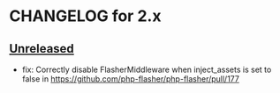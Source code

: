# CHANGELOG for 2.x

## [Unreleased](https://github.com/php-flasher/php-flasher/compare/v2.0.0...2.x)

* fix: Correctly disable FlasherMiddleware when inject_assets is set to false in https://github.com/php-flasher/php-flasher/pull/177
